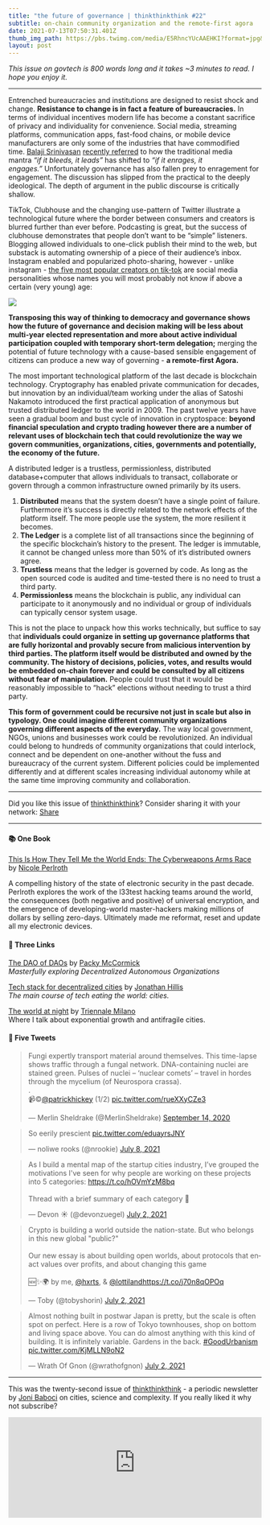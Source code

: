 ```yaml
---
title: "the future of governance | thinkthinkthink #22"
subtitle: on-chain community organization and the remote-first agora
date: 2021-07-13T07:50:31.401Z
thumb_img_path: https://pbs.twimg.com/media/E5RhncYUcAAEHKI?format=jpg&name=large
layout: post
---
```

*This issue on govtech is 800 words long and it takes ~3 minutes to read. I hope you enjoy it.*

- - -

Entrenched bureaucracies and institutions are designed to resist shock and change. **Resistance to change is in fact a feature of bureaucracies.** In terms of individual incentives modern life has become a constant sacrifice of privacy and individuality for convenience. Social media, streaming platforms, communication apps, fast-food chains, or mobile device manufacturers are only some of the industries that have commodified time. [Balaji Srinivasan](https://twitter.com/balajis?ref_src=twsrc%5Egoogle%7Ctwcamp%5Eserp%7Ctwgr%5Eauthor) [recently referred](https://www.joincolossus.com/episodes/85214124/srinivasan-optimizing-your-inputs?tab=transcript) to how the traditional media mantra *“if it bleeds, it leads”* has shifted to *“if it enrages, it engages.”* Unfortunately governance has also fallen prey to enragement for engagement. The discussion has slipped from the practical to the deeply ideological. The depth of argument in the public discourse is critically shallow.

TikTok, Clubhouse and the changing use-pattern of Twitter illustrate a technological future where the border between consumers and creators is blurred further than ever before. Podcasting is great, but the success of clubhouse demonstrates that people don’t want to be “simple” listeners. Blogging allowed individuals to one-click publish their mind to the web, but substack is automating ownership of a piece of their audience’s inbox. Instagram enabled and popularized photo-sharing, however - unlike instagram - [the five most popular creators on tik-tok](https://en.wikipedia.org/wiki/List_of_most-followed_TikTok_accounts) are social media personalities whose names you will most probably not know if above a certain (very young) age:

[![](https://cdn.substack.com/image/fetch/w_1456,c_limit,f_auto,q_auto:good,fl_progressive:steep/https%3A%2F%2Fbucketeer-e05bbc84-baa3-437e-9518-adb32be77984.s3.amazonaws.com%2Fpublic%2Fimages%2Fad38b193-a7d8-4eab-81d4-eaa8504d026b_1037x190.png)](https://cdn.substack.com/image/fetch/f_auto,q_auto:good,fl_progressive:steep/https%3A%2F%2Fbucketeer-e05bbc84-baa3-437e-9518-adb32be77984.s3.amazonaws.com%2Fpublic%2Fimages%2Fad38b193-a7d8-4eab-81d4-eaa8504d026b_1037x190.png)

**Transposing this way of thinking to democracy and governance shows how the future of governance and decision making will be less about multi-year elected representation and more about active individual participation coupled with temporary short-term delegation;** merging the potential of future technology with a cause-based sensible engagement of citizens can produce a new way of governing - **a remote-first Agora.**

The most important technological platform of the last decade is blockchain technology. Cryptography has enabled private communication for decades, but innovation by an individual/team working under the alias of Satoshi Nakamoto introduced the first practical application of anonymous but trusted distributed ledger to the world in 2009. The past twelve years have seen a gradual boom and bust cycle of innovation in cryptospace: **beyond financial speculation and crypto trading however there are a number of relevant uses of blockchain tech that could revolutionize the way we govern communities, organizations, cities, governments and potentially, the economy of the future.**

A distributed ledger is a trustless, permissionless, distributed database+computer that allows individuals to transact, collaborate or govern through a common infrastructure owned primarily by its users. 

1. **Distributed** means that the system doesn’t have a single point of failure. Furthermore it’s success is directly related to the network effects of the platform itself. The more people use the system, the more resilient it becomes.
2. **The Ledger** is a complete list of all transactions since the beginning of the specific blockchain’s history to the present. The ledger is immutable, it cannot be changed unless more than 50% of it’s distributed owners agree.
3. **Trustless** means that the ledger is governed by code. As long as the open sourced code is audited and time-tested there is no need to trust a third party.
4. **Permissionless** means the blockchain is public, any individual can participate to it anonymously and no individual or group of individuals can typically censor system usage.

This is not the place to unpack how this works technically, but suffice to say that **individuals could organize in setting up governance platforms that are fully horizontal and provably secure from malicious intervention by third parties. The platform itself would be distributed and owned by the community. The history of decisions, policies, votes, and results would be embedded on-chain forever and could be consulted by all citizens without fear of manipulation.** People could trust that it would be reasonably impossible to “hack” elections without needing to trust a third party.

**This form of government could be recursive not just in scale but also in typology. One could imagine different community organizations governing different aspects of the everyday.** The way local government, NGOs, unions and businesses work could be revolutionized. An individual could belong to hundreds of community organizations that could interlock, connect and be dependent on one-another without the fuss and bureaucracy of the current system. Different policies could be implemented differently and at different scales increasing individual autonomy while at the same time improving community and collaboration.

- - -

Did you like this issue of [thinkthinkthink](https://thinkthinkthink.substack.com/)? Consider sharing it with your network: [Share](https://thinkthinkthink.substack.com/p/thefutureofgovernance)

- - -

#### **📚 One Book**

[This Is How They Tell Me the World Ends: The Cyberweapons Arms Race](https://www.goodreads.com/book/show/49247043-this-is-how-they-tell-me-the-world-ends)\
by [Nicole Perlroth](https://twitter.com/nicoleperlroth)

A compelling history of the state of electronic security in the past decade. Perlroth explores the work of the l33test hacking teams around the world, the consequences (both negative and positive) of universal encryption, and the emergence of developing-world master-hackers making millions of dollars by selling zero-days. Ultimately made me reformat, reset and update all my electronic devices.

#### **📝 Three Links**

[The DAO of DAOs](https://www.notboring.co/p/the-dao-of-daos) by [Packy McCormick](https://twitter.com/packyM)\
*Masterfully exploring Decentralized Autonomous Organizations*

[Tech stack for decentralized cities](https://creators.mirror.xyz/-lNPJRz2GLWIcsuMTZqklGNEWRrY7Nk0Y33Qn6Lw4q4) by [Jonathan Hillis](https://twitter.com/JonathanHillis)\
*The main course of tech eating the world: cities.*

[The world at night](https://t.co/FU7bHfbFl3?amp=1) by [Triennale Milano](https://triennale.org/magazine/the-world-at-night)\
Where I talk about exponential growth and antifragile cities.

#### **🐤 Five Tweets**

<blockquote class="twitter-tweet"><p lang="en" dir="ltr">Fungi expertly transport material around themselves. This time-lapse shows traffic through a fungal network. DNA-containing nuclei are stained green. Pulses of nuclei – ‘nuclear comets’ – travel in hordes through the mycelium (of Neurospora crassa).<br>.<br>📹©<a href="https://twitter.com/patrickhickey?ref_src=twsrc%5Etfw">@patrickhickey</a> (1/2) <a href="https://t.co/rueXXyCZe3">pic.twitter.com/rueXXyCZe3</a></p>&mdash; Merlin Sheldrake (@MerlinSheldrake) <a href="https://twitter.com/MerlinSheldrake/status/1305545979777683457?ref_src=twsrc%5Etfw">September 14, 2020</a></blockquote> <script async src="https://platform.twitter.com/widgets.js" charset="utf-8"></script><blockquote class="twitter-tweet"><p lang="en" dir="ltr">So eerily prescient <a href="https://t.co/eduayrsJNY">pic.twitter.com/eduayrsJNY</a></p>&mdash; noliwe rooks (@nrookie) <a href="https://twitter.com/nrookie/status/1413108093039390721?ref_src=twsrc%5Etfw">July 8, 2021</a></blockquote> <script async src="https://platform.twitter.com/widgets.js" charset="utf-8"></script><blockquote class="twitter-tweet"><p lang="en" dir="ltr">As I build a mental map of the startup cities industry, I’ve grouped the motivations I&#39;ve seen for why people are working on these projects into 5 categories: <a href="https://t.co/hOVmYzM8bq">https://t.co/hOVmYzM8bq</a> <br><br>Thread with a brief summary of each category 🧵</p>&mdash; Devon ☀️ (@devonzuegel) <a href="https://twitter.com/devonzuegel/status/1411004329151152133?ref_src=twsrc%5Etfw">July 2, 2021</a></blockquote> <script async src="https://platform.twitter.com/widgets.js" charset="utf-8"></script><blockquote class="twitter-tweet"><p lang="en" dir="ltr">Crypto is building a world outside the nation-state. But who belongs in this new global &quot;public?&quot;<br><br>Our new essay is about building open worlds, about protocols that enact values over profits, and about changing this game<br><br>🆕✨🌍 by me, <a href="https://twitter.com/hxrts?ref_src=twsrc%5Etfw">@hxrts</a>, &amp; <a href="https://twitter.com/lottiland?ref_src=twsrc%5Etfw">@lottiland</a><a href="https://t.co/j70n8qOPOq">https://t.co/j70n8qOPOq</a></p>&mdash; Toby (@tobyshorin) <a href="https://twitter.com/tobyshorin/status/1411010593562169351?ref_src=twsrc%5Etfw">July 2, 2021</a></blockquote> <script async src="https://platform.twitter.com/widgets.js" charset="utf-8"></script><blockquote class="twitter-tweet"><p lang="en" dir="ltr">Almost nothing built in postwar Japan is pretty, but the scale is often spot on perfect. Here is a row of Tokyo townhouses, shop on bottom and living space above. You can do almost anything with this kind of building. It is infinitely variable. Gardens in the back. <a href="https://twitter.com/hashtag/GoodUrbanism?src=hash&amp;ref_src=twsrc%5Etfw">#GoodUrbanism</a> <a href="https://t.co/KjMLLN9oN2">pic.twitter.com/KjMLLN9oN2</a></p>&mdash; Wrath Of Gnon (@wrathofgnon) <a href="https://twitter.com/wrathofgnon/status/1410860075330138118?ref_src=twsrc%5Etfw">July 2, 2021</a></blockquote> <script async src="https://platform.twitter.com/widgets.js" charset="utf-8"></script>



- - -

This was the twenty-second issue of [thinkthinkthink](https://thinkthinkthink.substack.com/) - a periodic newsletter by [Joni Baboci](https://joni.baboci.net/) on cities, science and complexity. If you really liked it why not subscribe?

<iframe src="https://thinkthinkthink.substack.com/embed" width="100%" height="200" style="border:0px solid #EEE; background:white;" frameborder="0" scrolling="no"></iframe>